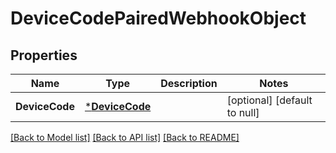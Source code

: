# DeviceCodePairedWebhookObject

## Properties

 Name           | Type                             | Description | Notes                        
----------------|----------------------------------|-------------|------------------------------
 **DeviceCode** | [***DeviceCode**](DeviceCode.md) |             | [optional] [default to null] 

[[Back to Model list]](../README.md#documentation-for-models) [[Back to API list]](../README.md#documentation-for-api-endpoints) [[Back to README]](../README.md)

